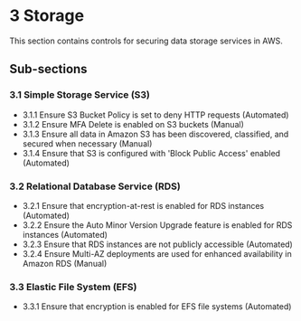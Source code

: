 # 3 Storage

This section contains controls for securing data storage services in AWS.

## Sub-sections

### 3.1 Simple Storage Service (S3)
- 3.1.1 Ensure S3 Bucket Policy is set to deny HTTP requests (Automated)
- 3.1.2 Ensure MFA Delete is enabled on S3 buckets (Manual)
- 3.1.3 Ensure all data in Amazon S3 has been discovered, classified, and secured when necessary (Manual)
- 3.1.4 Ensure that S3 is configured with 'Block Public Access' enabled (Automated)

### 3.2 Relational Database Service (RDS)
- 3.2.1 Ensure that encryption-at-rest is enabled for RDS instances (Automated)
- 3.2.2 Ensure the Auto Minor Version Upgrade feature is enabled for RDS instances (Automated)
- 3.2.3 Ensure that RDS instances are not publicly accessible (Automated)
- 3.2.4 Ensure Multi-AZ deployments are used for enhanced availability in Amazon RDS (Manual)

### 3.3 Elastic File System (EFS)
- 3.3.1 Ensure that encryption is enabled for EFS file systems (Automated)
